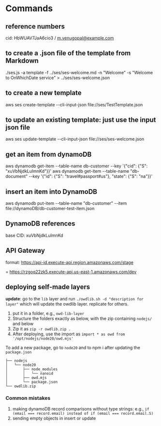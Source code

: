# Commands

## reference numbers

cid: HbWUAV7JaA6cio3 / m.venugopal@example.com

## to create a .json file of the template from Markdown

./ses.js -a template -f ../ses/ses-welcome.md -n "Welcome" -s "Welcome to OnWhichDate service" > ../ses/ses-welcome.json 

## to create a new template
aws ses create-template --cli-input-json file://ses/TestTemplate.json

## to update an existing template: just use the input json file
aws ses update-template  --cli-input-json file://ses/ses-welcome.json 

## get an item from dynamoDB
aws dynamodb get-item --table-name db-customer --key '{"cid": {"S": "xuVbNjdkLuImnKd"}}'
aws dynamodb get-item --table-name "db-document" --key '{"id": {"S": "travel#passport#us"}, "state": {"S": "na"}}'

## insert an item into DynamoDB
aws dynamodb put-item --table-name "db-customer" --item file://dynamoDB/db-customer-test-item.json

## DynamoDB references
base CID: xuVbNjdkLuImnKd

## API Gateway

format: https://api-id.execute-api.region.amazonaws.com/stage

= https://rzgoq22zk5.execute-api.us-east-1.amazonaws.com/dev

## deploying self-made layers

**update**: go to the `lib` layer and run `./owdlib.sh -d "description for layer"` which will update the owdlib layer. replicate for others.

1. put it in a folder, e.g., `owd-lib-layer`
3. Structure the folders exactly as below, with the zip containing `nodejs/` and below
4. Zip it as `zip -r owdlib.zip . `
5. After deploying, use the import as `import * as owd from '/opt/nodejs/node20/owd.mjs'`

To add a new package, go to `node20` and to npm i after updating the `package.json`


~~~
├── nodejs
│   └── node20
│       ├── node_modules
│       │   └── nanoid
│       ├── owd.mjs
│       └── package.json
└── owdlib.zip

~~~


### Common mistakes

1. making dynamoDB record comparisons without type strings: e.g., `if (email === record.email) instead of if (email === record.email.S)`
2. sending empty objects in insert or update